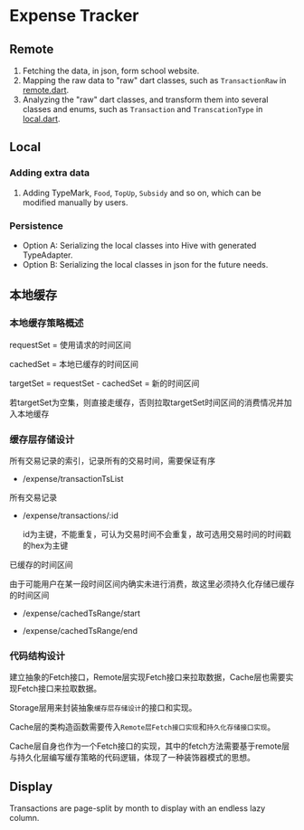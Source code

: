 # Expense Tracker

## Remote

1. Fetching the data, in json, form school website.
2. Mapping the raw data to "raw" dart classes, such as `TransactionRaw`
   in [remote.dart](entity/remote.dart).
3. Analyzing the "raw" dart classes, and transform them into several classes and enums, such
   as `Transaction` and `TranscationType` in [local.dart](entity/local.dart).

## Local

### Adding extra data

1. Adding TypeMark, `Food`, `TopUp`, `Subsidy` and so on, which can be modified manually by users.

### Persistence
- Option A: Serializing the local classes into Hive with generated TypeAdapter.
- Option B: Serializing the local classes in json for the future needs.

## 本地缓存

### 本地缓存策略概述

requestSet = 使用请求的时间区间

cachedSet = 本地已缓存的时间区间

targetSet = requestSet - cachedSet = 新的时间区间

若targetSet为空集，则直接走缓存，否则拉取targetSet时间区间的消费情况并加入本地缓存

### 缓存层存储设计

所有交易记录的索引，记录所有的交易时间，需要保证有序
+ /expense/transactionTsList

所有交易记录
+ /expense/transactions/:id

   id为主键，不能重复，可认为交易时间不会重复，故可选用交易时间的时间戳的hex为主键

已缓存的时间区间

由于可能用户在某一段时间区间内确实未进行消费，故这里必须持久化存储已缓存的时间区间

+ /expense/cachedTsRange/start

+ /expense/cachedTsRange/end

### 代码结构设计

建立抽象的Fetch接口，Remote层实现Fetch接口来拉取数据，Cache层也需要实现Fetch接口来拉取数据。

Storage层用来封装抽象`缓存层存储设计`的接口和实现。

Cache层的类构造函数需要传入`Remote层Fetch接口实现`和`持久化存储接口实现`。

Cache层自身也作为一个Fetch接口的实现，其中的fetch方法需要基于remote层与持久化层编写缓存策略的代码逻辑，体现了一种装饰器模式的思想。

## Display
Transactions are page-split by month to display with an endless lazy column.


